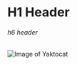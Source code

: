 # H1 Header
###### h6 header


![Image of Yaktocat](https://octodex.github.com/images/yaktocat.png)
